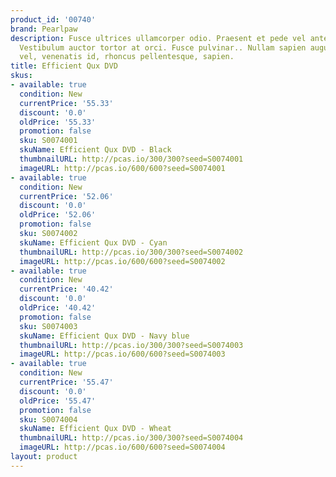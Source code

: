 ```yaml
---
product_id: '00740'
brand: Pearlpaw
description: Fusce ultrices ullamcorper odio. Praesent et pede vel ante dapibus condimentum.
  Vestibulum auctor tortor at orci. Fusce pulvinar.. Nullam sapien augue, condimentum
  vel, venenatis id, rhoncus pellentesque, sapien.
title: Efficient Qux DVD
skus:
- available: true
  condition: New
  currentPrice: '55.33'
  discount: '0.0'
  oldPrice: '55.33'
  promotion: false
  sku: S0074001
  skuName: Efficient Qux DVD - Black
  thumbnailURL: http://pcas.io/300/300?seed=S0074001
  imageURL: http://pcas.io/600/600?seed=S0074001
- available: true
  condition: New
  currentPrice: '52.06'
  discount: '0.0'
  oldPrice: '52.06'
  promotion: false
  sku: S0074002
  skuName: Efficient Qux DVD - Cyan
  thumbnailURL: http://pcas.io/300/300?seed=S0074002
  imageURL: http://pcas.io/600/600?seed=S0074002
- available: true
  condition: New
  currentPrice: '40.42'
  discount: '0.0'
  oldPrice: '40.42'
  promotion: false
  sku: S0074003
  skuName: Efficient Qux DVD - Navy blue
  thumbnailURL: http://pcas.io/300/300?seed=S0074003
  imageURL: http://pcas.io/600/600?seed=S0074003
- available: true
  condition: New
  currentPrice: '55.47'
  discount: '0.0'
  oldPrice: '55.47'
  promotion: false
  sku: S0074004
  skuName: Efficient Qux DVD - Wheat
  thumbnailURL: http://pcas.io/300/300?seed=S0074004
  imageURL: http://pcas.io/600/600?seed=S0074004
layout: product
---
```


